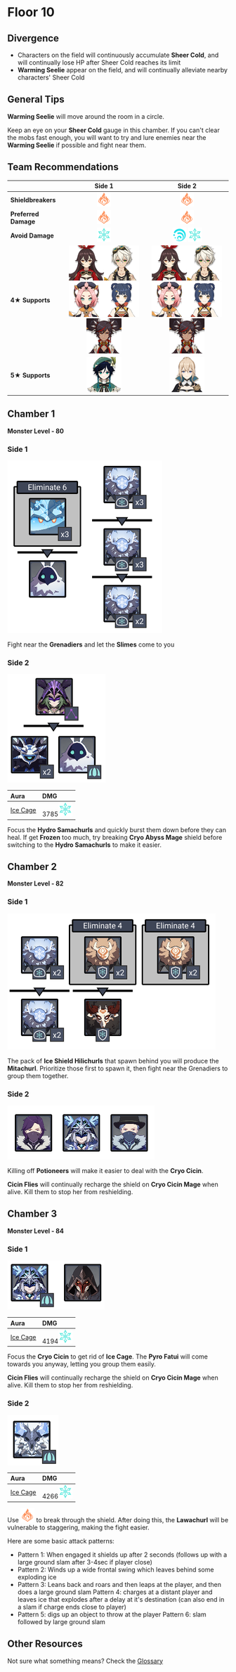 # Floor 10

## Divergence

* Characters on the field will continuously accumulate **Sheer Cold**, and will continually lose HP after Sheer Cold reaches its limit
* **Warming Seelie** appear on the field, and will continually alleviate nearby characters' Sheer Cold

## General Tips

**Warming Seelie** will move around the room in a circle.

Keep an eye on your **Sheer Cold** gauge in this chamber. If you can't clear the mobs fast enough, you will want to try and lure enemies near the **Warming Seelie** if possible and fight near them.



## Team Recommendations

|  | Side 1 | Side 2 |
| :--- | :---: | :---: |
| **Shieldbreakers** | ![](../../.gitbook/assets/pyro_small.png) | ![](../../.gitbook/assets/pyro_small.png) |
| **Preferred Damage** | ![](../../.gitbook/assets/pyro_small.png) | ![](../../.gitbook/assets/pyro_small.png) |
| **Avoid Damage** | ![](../../.gitbook/assets/cryo_small.png) | ![](../../.gitbook/assets/hydro_small.png) ![](../../.gitbook/assets/cryo_small.png) |
| **4**★ **Supports** | ![](../../.gitbook/assets/ui_avataricon_amber.png)![](../../.gitbook/assets/ui_avataricon_bennett.png)![](../../.gitbook/assets/ui_avataricon_diona.png)![](../../.gitbook/assets/ui_avataricon_xiangling.png)![](../../.gitbook/assets/ui_avataricon_xinyan.png) | ![](../../.gitbook/assets/ui_avataricon_amber.png)![](../../.gitbook/assets/ui_avataricon_bennett.png)![](../../.gitbook/assets/ui_avataricon_diona.png)![](../../.gitbook/assets/ui_avataricon_xiangling.png)![](../../.gitbook/assets/ui_avataricon_xinyan.png) |
| **5**★ **Supports** | ![](../../.gitbook/assets/ui_avataricon_venti.png) | ![](../../.gitbook/assets/ui_avataricon_jean.png) |

## Chamber 1

**Monster Level - 80**

### Side 1

![](../../.gitbook/assets/10-1-1.png)

Fight near the **Grenadiers** and let the **Slimes** come to you

### Side 2

![](../../.gitbook/assets/10-1-2.png)

| Aura | DMG |
| :--- | :--- |
| [Ice Cage](../../mechanics/auras/ice-cage.md) | 3785![](../../.gitbook/assets/cryo_small.png) |

Focus the **Hydro Samachurls** and quickly burst them down before they can heal. If get **Frozen** too much, try breaking **Cryo Abyss Mage** shield before switching to the **Hydro Samachurls** to make it easier.

## **Chamber 2**

**Monster Level - 82**

### Side 1

![](../../.gitbook/assets/10-2-1.png)

The pack of **Ice Shield Hilichurls** that spawn behind you will produce the **Mitachurl**. Prioritize those first to spawn it, then fight near the Grenadiers to group them together.

### Side 2

![](../../.gitbook/assets/10-2-2.png)

Killing off **Potioneers** will make it easier to deal with the **Cryo Cicin**.

**Cicin Flies** will continually recharge the shield on **Cryo Cicin Mage** when alive. Kill them to stop her from reshielding.

## **Chamber 3**

**Monster Level - 84**

### Side 1

![](../../.gitbook/assets/10-3-1.png)

| Aura | DMG |
| :--- | :--- |
| [Ice Cage](../../mechanics/auras/ice-cage.md) | 4194![](../../.gitbook/assets/cryo_small.png) |

Focus the **Cryo Cicin** to get rid of **Ice Cage**. The **Pyro Fatui** will come towards you anyway, letting you group them easily.

**Cicin Flies** will continually recharge the shield on **Cryo Cicin Mage** when alive. Kill them to stop her from reshielding.

### Side 2

![](../../.gitbook/assets/10-3-2.png)

| Aura | DMG |
| :--- | :--- |
| [Ice Cage](../../mechanics/auras/ice-cage.md) | 4266![](../../.gitbook/assets/cryo_small.png) |

Use ![](../../.gitbook/assets/pyro_small.png) to break through the shield. After doing this, the **Lawachurl** will be vulnerable to staggering, making the fight easier.

Here are some basic attack patterns:

* Pattern 1: When engaged it shields up after 2 seconds \(follows up with a large ground slam after 3-4sec if player close\)
* Pattern 2: Winds up a wide frontal swing which leaves behind some exploding ice
* Pattern 3: Leans back and roars and then leaps at the player, and then does a large ground slam Pattern 4: charges at a distant player and leaves ice that explodes after a delay at it's destination \(can also end in a slam if charge ends close to player\)
* Pattern 5: digs up an object to throw at the player Pattern 6: slam followed by large ground slam

## Other Resources

Not sure what something means? Check the [Glossary](../glossary.md)

